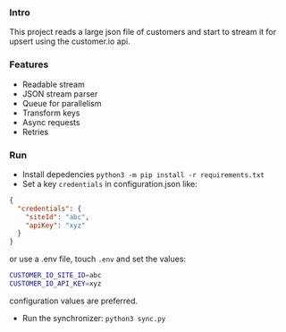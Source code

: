 ### Intro

This project reads a large json file of customers and start to stream it for upsert using the customer.io api.

### Features

- Readable stream
- JSON stream parser
- Queue for parallelism
- Transform keys
- Async requests
- Retries

### Run

- Install depedencies `python3 -m pip install -r requirements.txt`
- Set a key `credentials` in configuration.json like:

```json
{
  "credentials": {
    "siteId": "abc",
    "apiKey": "xyz"
  }
}
```

or use a .env file, touch `.env` and set the values:

```sh
CUSTOMER_IO_SITE_ID=abc
CUSTOMER_IO_API_KEY=xyz
```

configuration values are preferred.

- Run the synchronizer: `python3 sync.py`
